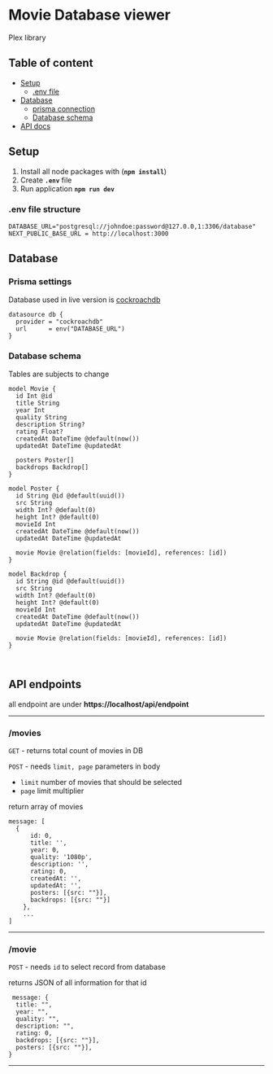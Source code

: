 # Movie Database viewer
Plex library

## Table of content

- [Setup](#setup)
  - [.env file](#env-file-structure)
- [Database](#database)
  - [prisma connection](#prisma-settings)
  - [Database schema](#database-schema)
- [API docs](#api-endpoints)



## Setup
1. Install all node packages with  (**`npm install`**) 
1. Create **`.env`** file 
1. Run application **`npm run dev`** 

### .env file structure
```env
DATABASE_URL="postgresql://johndoe:password@127.0.0,1:3306/database"
NEXT_PUBLIC_BASE_URL = http://localhost:3000
```
 
## Database 

### Prisma settings
Database used in live version is [cockroachdb](https://cockroachlabs.cloud/)
```prisma
datasource db {
  provider = "cockroachdb"
  url      = env("DATABASE_URL")
}
```

### Database schema
Tables are subjects to change
```prisma
model Movie {
  id Int @id
  title String
  year Int
  quality String
  description String?
  rating Float?
  createdAt DateTime @default(now())
  updatedAt DateTime @updatedAt
  
  posters Poster[]
  backdrops Backdrop[]
}

model Poster {
  id String @id @default(uuid())
  src String
  width Int? @default(0)
  height Int? @default(0)
  movieId Int
  createdAt DateTime @default(now())
  updatedAt DateTime @updatedAt
  
  movie Movie @relation(fields: [movieId], references: [id])
}

model Backdrop {
  id String @id @default(uuid())
  src String
  width Int? @default(0)
  height Int? @default(0)
  movieId Int
  createdAt DateTime @default(now())
  updatedAt DateTime @updatedAt
  
  movie Movie @relation(fields: [movieId], references: [id])
}



```

## **API endpoints**
all endpoint are under **https://localhost/api/endpoint**

---
### /movies
`GET` - returns total count of movies in DB

`POST` - needs `limit, page` parameters in body 
- `limit` number of movies that should be selected
- `page` limit multiplier

return array of movies
```
message: [
  {
      id: 0,
      title: '',
      year: 0,
      quality: '1080p',
      description: '',
      rating: 0,
      createdAt: '',
      updatedAt: '',
      posters: [{src: ""}],
      backdrops: [{src: ""}]
    },
    ...
]
```
---
### /movie
`POST` - needs `id` to select record from database

returns JSON of all information for that id
```
 message: {
  title: "",
  year: "",
  quality: "",
  description: "",
  rating: 0,
  backdrops: [{src: ""}],
  posters: [{src: ""}],
}
```
---

